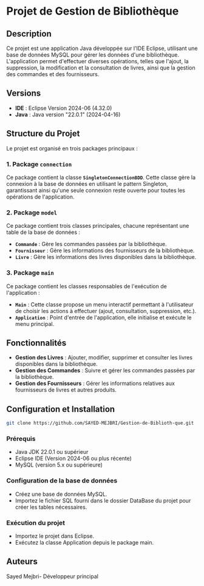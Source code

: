 
# Projet de Gestion de Bibliothèque

## Description

Ce projet est une application Java développée sur l'IDE Eclipse, utilisant une base de données MySQL pour gérer les données d'une bibliothèque. L'application permet d'effectuer diverses opérations, telles que l'ajout, la suppression, la modification et la consultation de livres, ainsi que la gestion des commandes et des fournisseurs.

## Versions

- **IDE** : Eclipse Version 2024-06 (4.32.0)
- **Java** : Java version "22.0.1" (2024-04-16)

## Structure du Projet

Le projet est organisé en trois packages principaux :

### 1. Package `connection`

Ce package contient la classe **`SingletonConnectionBDD`**. Cette classe gère la connexion à la base de données en utilisant le pattern Singleton, garantissant ainsi qu'une seule connexion reste ouverte pour toutes les opérations de l'application.

### 2. Package `model`

Ce package contient trois classes principales, chacune représentant une table de la base de données :

- **`Commande`** : Gère les commandes passées par la bibliothèque.
- **`Fournisseur`** : Gère les informations des fournisseurs de la bibliothèque.
- **`Livre`** : Gère les informations des livres disponibles dans la bibliothèque.

### 3. Package `main`

Ce package contient les classes responsables de l'exécution de l'application :

- **`Main`** : Cette classe propose un menu interactif permettant à l'utilisateur de choisir les actions à effectuer (ajout, consultation, suppression, etc.).
- **`Application`** : Point d'entrée de l'application, elle initialise et exécute le menu principal.

## Fonctionnalités

- **Gestion des Livres** : Ajouter, modifier, supprimer et consulter les livres disponibles dans la bibliothèque.
- **Gestion des Commandes** : Suivre et gérer les commandes passées par la bibliothèque.
- **Gestion des Fournisseurs** : Gérer les informations relatives aux fournisseurs de livres et autres produits.

## Configuration et Installation
```bash
git clone https://github.com/SAYED-MEJBRI/Gestion-de-Biblioth-que.git
```
### Prérequis

- Java JDK 22.0.1 ou supérieur
- Eclipse IDE (Version 2024-06 ou plus récente)
- MySQL (version 5.x ou supérieure)

### Configuration de la base de données

- Créez une base de données MySQL.
- Importez le fichier SQL fourni dans le dossier DataBase du projet pour créer les tables nécessaires.

### Exécution du projet

- Importez le projet dans Eclipse.
- Exécutez la classe Application depuis le package main.
  
## Auteurs

Sayed Mejbri- Développeur principal

